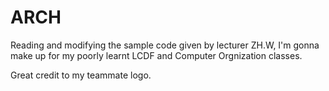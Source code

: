 # ARCH

Reading and modifying the sample code given by lecturer ZH.W, I'm gonna make up for my poorly learnt LCDF and Computer Orgnization classes.

Great credit to my teammate logo.
